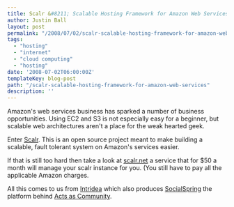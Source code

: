 ```yaml
---
title: Scalr &#8211; Scalable Hosting Framework for Amazon Web Services
author: Justin Ball
layout: post
permalink: "/2008/07/02/scalr-scalable-hosting-framework-for-amazon-web-services/"
tags:
  - "hosting"
  - "internet"
  - "cloud computing"
  - "hosting"
date: '2008-07-02T06:00:00Z'
templateKey: blog-post
path: "/scalr-scalable-hosting-framework-for-amazon-web-services"
description: ''
---
```


Amazon's web services business has sparked a number of business opportunities. Using EC2 and S3 is not especially easy for a beginner, but scalable web architectures aren't a place for the weak hearted geek.

Enter [Scalr][1]. This is an open source project meant to make building a scalable, fault tolerant system on Amazon's services easier.

 [1]: http://code.google.com/p/scalr/

If that is still too hard then take a look at [scalr.net][2] a service that for $50 a month will manage your scalr instance for you. (You still have to pay all the applicable Amazon charges.

 [2]: https://www.scalr.net/login.php

All this comes to us from [Intridea][3] which also produces [SocialSpring][4] the platform behind [Acts as Community][5].

 [3]: http://www.intridea.com/
 [4]: http://socialspring.com
 [5]: http://www.actsascommunity.com/
